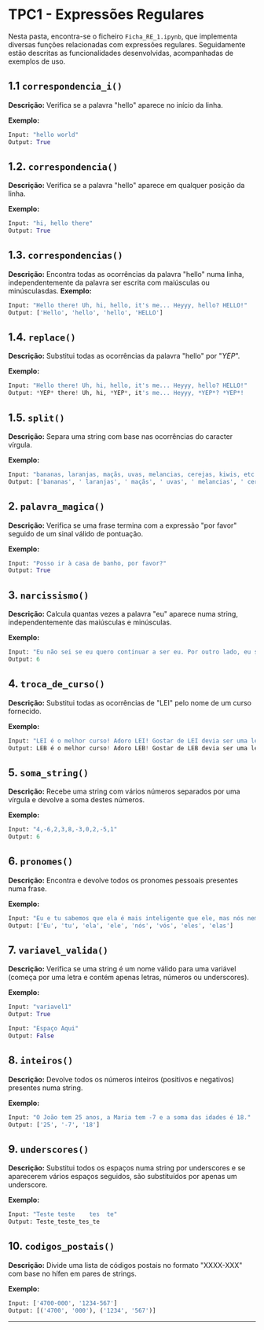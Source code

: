 # TPC1 - Expressões Regulares

Nesta pasta, encontra-se o ficheiro `Ficha_RE_1.ipynb`, que implementa diversas funções relacionadas com expressões regulares. Seguidamente estão descritas as funcionalidades desenvolvidas, acompanhadas de exemplos de uso.

## 1.1 `correspondencia_i()`

**Descrição:** Verifica se a palavra "hello" aparece no início da linha.

**Exemplo:**
```python
Input: "hello world"
Output: True
```

## 1.2. `correspondencia()`

**Descrição:** Verifica se a palavra "hello" aparece em qualquer posição da linha.

**Exemplo:**
```python
Input: "hi, hello there"
Output: True
```

## 1.3. `correspondencias()`

**Descrição:** Encontra todas as ocorrências da palavra "hello" numa linha, independentemente  da palavra ser escrita com maiúsculas ou minúsculasdas.
**Exemplo:**
```python
Input: "Hello there! Uh, hi, hello, it's me... Heyyy, hello? HELLO!"
Output: ['Hello', 'hello', 'hello', 'HELLO']
```

## 1.4. `replace()`

**Descrição:** Substitui todas as ocorrências da palavra "hello" por "*YEP*".

**Exemplo:**
```python
Input: "Hello there! Uh, hi, hello, it's me... Heyyy, hello? HELLO!"
Output: *YEP* there! Uh, hi, *YEP*, it's me... Heyyy, *YEP*? *YEP*!
```

## 1.5. `split()`

**Descrição:** Separa uma string com base nas ocorrências do caracter vírgula.

**Exemplo:**
```python
Input: "bananas, laranjas, maçãs, uvas, melancias, cerejas, kiwis, etc."
Output: ['bananas', ' laranjas', ' maçãs', ' uvas', ' melancias', ' cerejas', ' kiwis', ' etc.']
```

## 2. `palavra_magica()`

**Descrição:** Verifica se uma frase termina com a expressão "por favor" seguido de um sinal válido de pontuação.

**Exemplo:**
```python
Input: "Posso ir à casa de banho, por favor?"
Output: True
```

## 3. `narcissismo()`

**Descrição:** Calcula quantas vezes a palavra "eu" aparece numa string, independentemente das maiúsculas e minúsculas.

**Exemplo:**
```python
Input: "Eu não sei se eu quero continuar a ser eu. Por outro lado, eu ser eu é uma parte importante de quem EU sou."
Output: 6
```

## 4. `troca_de_curso()`

**Descrição:** Substitui todas as ocorrências de "LEI" pelo nome de um curso fornecido.

**Exemplo:**
```python
Input: "LEI é o melhor curso! Adoro LEI! Gostar de LEI devia ser uma lei.","LEB"
Output: LEB é o melhor curso! Adoro LEB! Gostar de LEB devia ser uma lei.
```

## 5. `soma_string()`

**Descrição:** Recebe uma string com vários números separados por uma vírgula e devolve a soma destes números.

**Exemplo:**
```python
Input: "4,-6,2,3,8,-3,0,2,-5,1"
Output: 6
```

## 6. `pronomes()`

**Descrição:** Encontra e devolve todos os pronomes pessoais presentes numa frase.

**Exemplo:**
```python
Input: "Eu e tu sabemos que ela é mais inteligente que ele, mas nós nem sabemos sobre vós, e eles e elas estão confusos."
Output: ['Eu', 'tu', 'ela', 'ele', 'nós', 'vós', 'eles', 'elas']
```

## 7. `variavel_valida()`

**Descrição:** Verifica se uma string é um nome válido para uma variável (começa por uma letra e contém apenas letras, números ou underscores).

**Exemplo:**
```python
Input: "variavel1"
Output: True

Input: "Espaço Aqui"
Output: False
```

## 8. `inteiros()`

**Descrição:** Devolve todos os números inteiros (positivos e negativos) presentes numa string.

**Exemplo:**
```python
Input: "O João tem 25 anos, a Maria tem -7 e a soma das idades é 18."
Output: ['25', '-7', '18']
```

## 9. `underscores()`

**Descrição:** Substitui todos os espaços numa string por underscores e se aparecerem vários espaços seguidos, são substituídos por apenas um underscore.

**Exemplo:**
```python
Input: "Teste teste    tes  te"
Output: Teste_teste_tes_te
```

## 10. `codigos_postais()`

**Descrição:** Divide uma lista de códigos postais no formato "XXXX-XXX" com base no hífen em pares de strings.

**Exemplo:**
```python
Input: ['4700-000', '1234-567']
Output: [('4700', '000'), ('1234', '567')]
```

---

